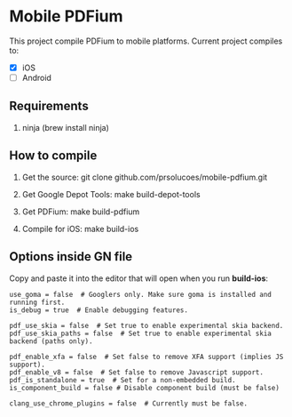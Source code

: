 # Mobile PDFium

This project compile PDFium to mobile platforms. Current project compiles to:  

- [x] iOS  
- [ ] Android  

## Requirements

1. ninja (brew install ninja)  

## How to compile

1. Get the source:
git clone github.com/prsolucoes/mobile-pdfium.git

2. Get Google Depot Tools:
make build-depot-tools

3. Get PDFium:
make build-pdfium

4. Compile for iOS:
make build-ios

## Options inside GN file

Copy and paste it into the editor that will open when you run **build-ios**:  

```
use_goma = false  # Googlers only. Make sure goma is installed and running first.
is_debug = true  # Enable debugging features.

pdf_use_skia = false  # Set true to enable experimental skia backend.
pdf_use_skia_paths = false  # Set true to enable experimental skia backend (paths only).

pdf_enable_xfa = false  # Set false to remove XFA support (implies JS support).
pdf_enable_v8 = false  # Set false to remove Javascript support.
pdf_is_standalone = true  # Set for a non-embedded build.
is_component_build = false # Disable component build (must be false)

clang_use_chrome_plugins = false  # Currently must be false.
```